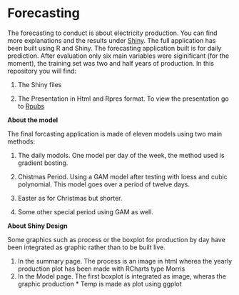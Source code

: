 # Forecasting
The forecasting to conduct is about electricity production. You can find more explanations and the results under [Shiny](https://innovitnow.shinyapps.io/Shiny/). The full application has been built using R and Shiny. 
The forecasting application built is for daily prediction.  After evaluation only six main variables were siginificant (for the moment), the training set was two and half years of production.
In this repository you will find:

1. The Shiny files

2. The Presentation in Html and Rpres format. To view the presentation go to [Rpubs](http://rpubs.com/Lesaffrea/76671)

**About the model**

The final forcasting application is made of eleven models using two main methods:

1. The daily modols. One model per day of the week, the method used is gradient bosting. 

2. Chistmas Period. Using a GAM model after testing with loess and cubic polynomial. This model goes over a period of twelve days. 

3. Easter as for Christmas but shorter.

4. Some other special period using GAM as well. 


**About Shiny Design**

Some graphics such as process or the boxplot for production by day have been integrated as graphic rather than to be built live. 
 1. In the summary page.  The process is an image in html wherea the yearly production plot has been made with RCharts type Morris
 2. In the Model page.    The first boxplot is integrated as image, wheras the graphic production * Temp is made as plot using ggplot 
